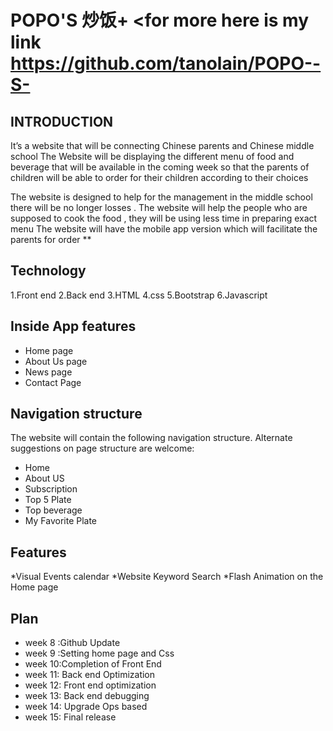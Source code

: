 # POPO'S 炒饭+ <for more here is my link https://github.com/tanolain/POPO--S-
 ## INTRODUCTION
It’s a website that will be connecting Chinese parents and Chinese middle school 
The Website will be displaying the different menu of food and beverage that will be available in the coming week so that  the parents of children will be able to order for their children  according to their choices 

The website is designed to help for the management in the middle school  there will be no longer losses .
The website will help the people who are supposed to cook the food , they will be using less time in preparing exact menu 
The website will have the mobile app version which will facilitate the parents for order **
##  Technology
1.Front end
2.Back end 
3.HTML
4.css
5.Bootstrap
6.Javascript
## Inside App features
* Home page
* About Us page
* News page
* Contact Page

## Navigation structure
The website will contain the following navigation structure. 
Alternate suggestions on page structure are welcome: 
* Home 
* About US 
* Subscription
* Top 5 Plate 
* Top beverage  
* My Favorite Plate 
## Features
*Visual Events calendar 
*Website Keyword Search 
*Flash Animation on the Home page 

## Plan 
* week 8 :Github Update
* week 9 :Setting home page and Css
* week 10:Completion of Front End
* week 11: Back end Optimization
* week 12: Front end optimization
* week 13: Back end debugging
* week 14: Upgrade Ops based
* week 15: Final release

